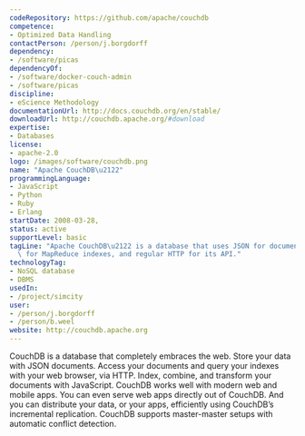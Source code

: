 ```yaml
---
codeRepository: https://github.com/apache/couchdb
competence:
- Optimized Data Handling
contactPerson: /person/j.borgdorff
dependency:
- /software/picas
dependencyOf:
- /software/docker-couch-admin
- /software/picas
discipline:
- eScience Methodology
documentationUrl: http://docs.couchdb.org/en/stable/
downloadUrl: http://couchdb.apache.org/#download
expertise:
- Databases
license:
- apache-2.0
logo: /images/software/couchdb.png
name: "Apache CouchDB\u2122"
programmingLanguage:
- JavaScript
- Python
- Ruby
- Erlang
startDate: 2008-03-28,
status: active
supportLevel: basic
tagLine: "Apache CouchDB\u2122 is a database that uses JSON for documents, JavaScript\
  \ for MapReduce indexes, and regular HTTP for its API."
technologyTag:
- NoSQL database
- DBMS
usedIn:
- /project/simcity
user:
- /person/j.borgdorff
- /person/b.weel
website: http://couchdb.apache.org
---
```

CouchDB is a database that completely embraces the web. Store your data with
JSON documents. Access your documents and query your indexes with your web
browser, via HTTP. Index, combine, and transform your documents with
JavaScript. CouchDB works well with modern web and mobile apps. You can even
serve web apps directly out of CouchDB. And you can distribute your data, or
your apps, efficiently using CouchDB’s incremental replication. CouchDB
supports master-master setups with automatic conflict detection.
